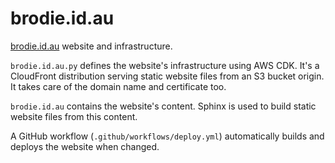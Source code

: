 # brodie.id.au

[brodie.id.au](https://brodie.id.au/) website and infrastructure.

`brodie.id.au.py` defines the website's infrastructure using AWS CDK. It's a CloudFront
distribution serving static website files from an S3 bucket origin. It takes care
of the domain name and certificate too.

`brodie.id.au` contains the website's content. Sphinx is used to build static website
files from this content.

A GitHub workflow (`.github/workflows/deploy.yml`) automatically builds and deploys
the website when changed.
